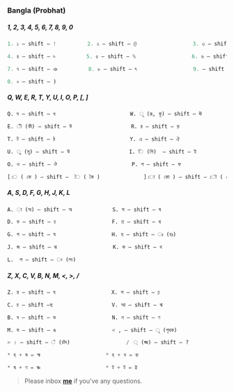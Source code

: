 ### Bangla (Probhat)


##### 1, 2, 3, 4, 5, 6, 7, 8, 9, 0
```python
1. ১ — shift — !          2. ২ — shift — @                  3. ৩ — shift — #

4. ৪ — shift — ৳          5. ৫ — shift — %                  6. ৬ — shift — ^  

7. ৭ — shift — ঞ          8. ৮ — shift — ৎ                  9. — shift — (  

0. ০ — shift — ) 
```

##### Q, W, E, R, T, Y, U, I, O, P, [, ]
```python
Q. দ — shift — ধ                   		W. ূ (রূ, কূ) — shift — ঊ

E. ী (কী) — shift — ঈ         			R. র — shift — ড়

T. ট — shift — ঠ                		Y. এ — shift — ঐ

U. ু (সু) — shift — উ          			I. ি (শি)  — shift — ই

O. ও — shift — ঔ                 		P. প — shift — ফ

[ ে ( কে ) — shift —  ৈ ( কৈ )       		] ো ( কো ) — shift — ৌ ( কৌ )
```


##### A, S, D, F, G, H, J, K, L
```python
A. া (অ) — shift — অ             S. স — shift — ষ

D. ড — shift — ঢ                  F. ত — shift — থ

G. গ — shift — ঘ                  H. হ — shift — ঃ (হঃ)

J. জ — shift — ঝ                  K. ক — shift — খ

L.  ল — shift — ং (লং)
```


##### Z, X, C, V, B, N, M, <, >, /
```python
Z. য় — shift — য                  X. শ — shift — ঢ়

C. চ — shift —ছ                   V. আ — shift — ঋ

B. ব — shift — ভ                  N. ন — shift — ণ

M. ম — shift — ঙ                  < , — shift — ৃ (পৃথক)

> । — shift — ঁ (চাঁদ)          		/  ্ (জ্জ) — shift — ? 
```


```python
* হ + ম = হ্ম                     * হ + ন = হ্ন

* ষ + ণ = ষ্ণ                     * ট + ট = ট্ট
```


> Please inbox **[me](https://www.facebook.com/shoriot)** if you've any questions.